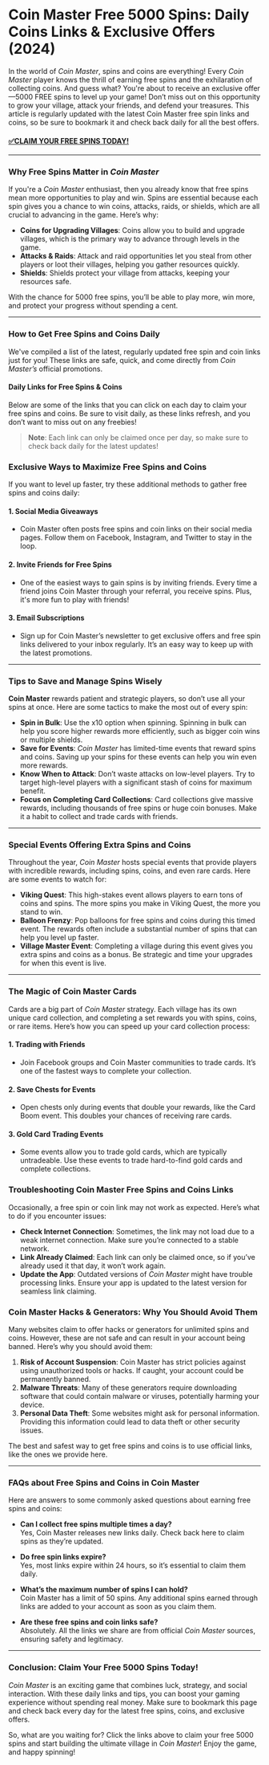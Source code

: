 # Coin Master Free 5000 Spins: Daily Coins Links & Exclusive Offers (2024)

In the world of *Coin Master*, spins and coins are everything! Every *Coin Master* player knows the thrill of earning free spins and the exhilaration of collecting coins. And guess what? You're about to receive an exclusive offer—5000 FREE spins to level up your game! Don’t miss out on this opportunity to grow your village, attack your friends, and defend your treasures. This article is regularly updated with the latest Coin Master free spin links and coins, so be sure to bookmark it and check back daily for all the best offers.

#### [✅CLAIM YOUR FREE SPINS TODAY!](https://edris2025.github.io/spins/)
---

### Why Free Spins Matter in *Coin Master*

If you're a *Coin Master* enthusiast, then you already know that free spins mean more opportunities to play and win. Spins are essential because each spin gives you a chance to win coins, attacks, raids, or shields, which are all crucial to advancing in the game. Here’s why:

- **Coins for Upgrading Villages**: Coins allow you to build and upgrade villages, which is the primary way to advance through levels in the game.
- **Attacks & Raids**: Attack and raid opportunities let you steal from other players or loot their villages, helping you gather resources quickly.
- **Shields**: Shields protect your village from attacks, keeping your resources safe.

With the chance for 5000 free spins, you’ll be able to play more, win more, and protect your progress without spending a cent.

---

### How to Get Free Spins and Coins Daily

We've compiled a list of the latest, regularly updated free spin and coin links just for you! These links are safe, quick, and come directly from *Coin Master’s* official promotions.

#### Daily Links for Free Spins & Coins
Below are some of the links that you can click on each day to claim your free spins and coins. Be sure to visit daily, as these links refresh, and you don’t want to miss out on any freebies!

> **Note**: Each link can only be claimed once per day, so make sure to check back daily for the latest updates!

### Exclusive Ways to Maximize Free Spins and Coins

If you want to level up faster, try these additional methods to gather free spins and coins daily:

#### 1. **Social Media Giveaways**
   - Coin Master often posts free spins and coin links on their social media pages. Follow them on Facebook, Instagram, and Twitter to stay in the loop.

#### 2. **Invite Friends for Free Spins**
   - One of the easiest ways to gain spins is by inviting friends. Every time a friend joins Coin Master through your referral, you receive spins. Plus, it's more fun to play with friends!

#### 3. **Email Subscriptions**
   - Sign up for Coin Master’s newsletter to get exclusive offers and free spin links delivered to your inbox regularly. It’s an easy way to keep up with the latest promotions.

---

### Tips to Save and Manage Spins Wisely

**Coin Master** rewards patient and strategic players, so don’t use all your spins at once. Here are some tactics to make the most out of every spin:

- **Spin in Bulk**: Use the x10 option when spinning. Spinning in bulk can help you score higher rewards more efficiently, such as bigger coin wins or multiple shields.
- **Save for Events**: *Coin Master* has limited-time events that reward spins and coins. Saving up your spins for these events can help you win even more rewards.
- **Know When to Attack**: Don’t waste attacks on low-level players. Try to target high-level players with a significant stash of coins for maximum benefit.
- **Focus on Completing Card Collections**: Card collections give massive rewards, including thousands of free spins or huge coin bonuses. Make it a habit to collect and trade cards with friends.

---

### Special Events Offering Extra Spins and Coins

Throughout the year, *Coin Master* hosts special events that provide players with incredible rewards, including spins, coins, and even rare cards. Here are some events to watch for:

- **Viking Quest**: This high-stakes event allows players to earn tons of coins and spins. The more spins you make in Viking Quest, the more you stand to win.
- **Balloon Frenzy**: Pop balloons for free spins and coins during this timed event. The rewards often include a substantial number of spins that can help you level up faster.
- **Village Master Event**: Completing a village during this event gives you extra spins and coins as a bonus. Be strategic and time your upgrades for when this event is live.

---

### The Magic of Coin Master Cards

Cards are a big part of *Coin Master* strategy. Each village has its own unique card collection, and completing a set rewards you with spins, coins, or rare items. Here’s how you can speed up your card collection process:

#### 1. **Trading with Friends**
   - Join Facebook groups and Coin Master communities to trade cards. It’s one of the fastest ways to complete your collection.

#### 2. **Save Chests for Events**
   - Open chests only during events that double your rewards, like the Card Boom event. This doubles your chances of receiving rare cards.

#### 3. **Gold Card Trading Events**
   - Some events allow you to trade gold cards, which are typically untradeable. Use these events to trade hard-to-find gold cards and complete collections.

### Troubleshooting Coin Master Free Spins and Coins Links

Occasionally, a free spin or coin link may not work as expected. Here’s what to do if you encounter issues:

- **Check Internet Connection**: Sometimes, the link may not load due to a weak internet connection. Make sure you’re connected to a stable network.
- **Link Already Claimed**: Each link can only be claimed once, so if you’ve already used it that day, it won’t work again.
- **Update the App**: Outdated versions of *Coin Master* might have trouble processing links. Ensure your app is updated to the latest version for seamless link claiming.

### Coin Master Hacks & Generators: Why You Should Avoid Them

Many websites claim to offer hacks or generators for unlimited spins and coins. However, these are not safe and can result in your account being banned. Here’s why you should avoid them:

1. **Risk of Account Suspension**: Coin Master has strict policies against using unauthorized tools or hacks. If caught, your account could be permanently banned.
2. **Malware Threats**: Many of these generators require downloading software that could contain malware or viruses, potentially harming your device.
3. **Personal Data Theft**: Some websites might ask for personal information. Providing this information could lead to data theft or other security issues.

The best and safest way to get free spins and coins is to use official links, like the ones we provide here.

---

### FAQs about Free Spins and Coins in Coin Master

Here are answers to some commonly asked questions about earning free spins and coins:

- **Can I collect free spins multiple times a day?**  
  Yes, Coin Master releases new links daily. Check back here to claim spins as they’re updated.

- **Do free spin links expire?**  
  Yes, most links expire within 24 hours, so it’s essential to claim them daily.

- **What’s the maximum number of spins I can hold?**  
  Coin Master has a limit of 50 spins. Any additional spins earned through links are added to your account as soon as you claim them.

- **Are these free spins and coin links safe?**  
  Absolutely. All the links we share are from official *Coin Master* sources, ensuring safety and legitimacy.

---

### Conclusion: Claim Your Free 5000 Spins Today!

*Coin Master* is an exciting game that combines luck, strategy, and social interaction. With these daily links and tips, you can boost your gaming experience without spending real money. Make sure to bookmark this page and check back every day for the latest free spins, coins, and exclusive offers.

So, what are you waiting for? Click the links above to claim your free 5000 spins and start building the ultimate village in *Coin Master*! Enjoy the game, and happy spinning!
